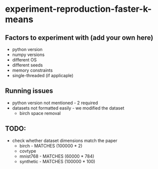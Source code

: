 # experiment-reproduction-faster-k-means

## Factors to experiment with (add your own here)
* python version
* numpy versions
* different OS
* different seeds
* memory constraints
* single-threaded (if applicaple)


## Running issues
- python version not mentioned - 2 required
- datasets not formatted easily - we modified the dataset
	- birch space removal


## TODO:
- check whether dataset dimensions match the paper
	- birch - MATCHES (100000 * 2)
	- covtype
	- mnist768 - MATCHES (60000 * 784)
	- synthetic - MATCHES (100000 * 100)
